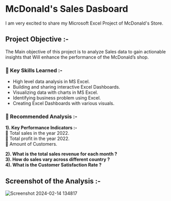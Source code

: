 # McDonald's Sales Dasboard
I am very excited to share my Microsoft Excel Project of McDonald's Store.

## Project Objective :-
The Main objective of this project is to analyze Sales data to gain 
actionable insights that Will enhance the performance of the McDonald’s shop.


### 📌 Key Skills Learned :-
- High level data analysis in MS Excel.     
- Building and sharing interactive Excel Dashboards.     
- Visualizing data with charts in MS Excel.      
- Identifying business problem using Excel.       
- Creating Excel Dashboards with various visuals.       

### 📌 Recommended Analysis :-
**1). Key Performance Indicators :-**                   
                    🌟 Total sales in the year 2022.            
                    🌟 Total profit in the year 2022.            
                    🌟 Amount of Customers.              

**2). What is the total sales revenue for each month ?**        
**3). How do sales vary across different country ?**           
**4). What is the Customer Satisfaction Rate ?**           


## Screenshot of the Analysis :-
![Screenshot 2024-02-14 134817](https://github.com/MyProjects-5/McDonald-s-Sales-Dashboard/assets/140932670/70e7df07-8d87-446e-83c5-c297c950d08f)

